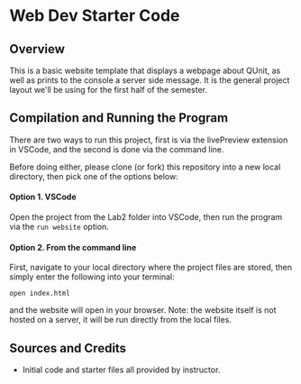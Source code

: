 # Web Dev Starter Code

## Overview

This is a basic website template that displays a webpage about QUnit, as well as prints to the console a server side message. It is the general project layout we'll be using for the first half of the semester. 

## Compilation and Running the Program
There are two ways to run this project, first is via the livePreview extension in VSCode, and the second is done via the command line.

Before doing either, please clone (or fork) this repository into a new local directory, then pick one of the options below:
#### Option 1. VSCode
Open the project from the Lab2 folder into VSCode, then run the program via the `run website` option.

#### Option 2. From the command line
First, navigate to your local directory where the project files are stored, then simply enter the following into your terminal: 

`open index.html`

and the website will open in your browser.
Note: the website itself is not hosted on a server, it will be run directly from the local files.

## Sources and Credits

- Initial code and starter files all provided by instructor.
